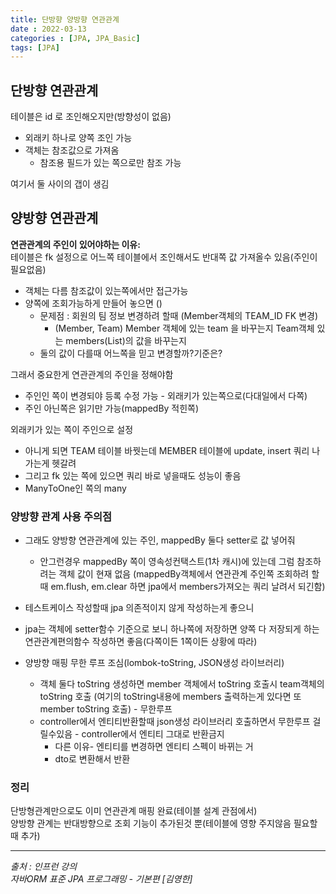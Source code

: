 ```yaml
---
title: 단방향 양방향 연관관계
date : 2022-03-13
categories : [JPA, JPA_Basic]
tags: [JPA]
---
```

## 단방향 연관관계
테이블은 id 로 조인해오지만(방향성이 없음)
* 외래키 하나로 양쪽 조인 가능
* 객체는 참조값으로 가져옴
  * 참조용 필드가 있는 쪽으로만 참조 가능

여기서 둘  사이의 갭이 생김

## 양방향 연관관계
**연관관계의 주인이 있어야하는 이유:**<br>
테이블은 fk 설정으로 어느쪽 테이블에서 조인해서도 반대쪽 값 가져올수 있음(주인이 필요없음)
* 객체는 다름 참조값이 있는쪽에서만 접근가능
* 양쪽에 조회가능하게 만들어 놓으면 ()
  * 문제점 : 회원의 팀 정보 변경하려 할때 (Member객체의 TEAM_ID FK 변경)<br>
    * (Member, Team) Member 객체에 있는 team 을 바꾸는지 Team객체 있는 members(List)의 값을 바꾸는지
  * 둘의 값이 다를때 어느쪽을 믿고 변경할까?기준은?

그래서 중요한게 연관관계의 주인을 정해야함
* 주인인 쪽이 변경되야 등록 수정 가능 - 외래키가 있는쪽으로(다대일에서 다쪽)
* 주인 아닌쪽은 읽기만 가능(mappedBy 적힌쪽)

외래키가 있는 쪽이 주인으로 설정
* 아니게 되면 TEAM 테이블 바꿧는데 MEMBER 테이블에 update, insert 쿼리 나가는게 헷갈려
* 그리고 fk 있는 쪽에 있으면 쿼리 바로 넣을때도 성능이 좋음
* ManyToOne인 쪽의 many

### 양방향 관계 사용 주의점
* 그래도 양방향 연관관계에 있는 주인, mappedBy 둘다 setter로 값 넣어줘
  * 안그런경우 mappedBy 쪽이 영속성컨택스트(1차 캐시)에 있는데 그럼 참조하려는 객체 값이 현재 없음
    (mappedBy객체에서 연관관계 주인쪽 조회하려 할때 em.flush, em.clear 하면 jpa에서 members가져오는 쿼리 날려서 되긴함)

* 테스트케이스 작성할때 jpa 의존적이지 않게 작성하는게 좋으니
* jpa는 객체에 setter함수 기준으로 보니 하나쪽에 저장하면 양쪽 다 저장되게 하는 연관관계편의함수 작성하면 좋음(다쪽이든 1쪽이든 상황에 따라)
* 양방향 매핑 무한 루프 조심(lombok-toString, JSON생성 라이브러리)
  * 객체 둘다 toString 생성하면 member 객체에서 toString 호출시 team객체의 toString 호출 (여기의 toString내용에 members 출력하는게 있다면 또 member toString 호출) - 무한루프
  * controller에서 엔티티반환할때 json생성 라이브러리 호출하면서 무한루프 걸릴수있음 - controller에서 엔티티 그대로 반환금지
    * 다른 이유- 엔티티를 변경하면 엔티티 스펙이 바뀌는 거
    * dto로 변환해서 반환

### 정리
단방형관계만으로도 이미 연관관계 매핑 완료(테이블 설계 관점에서)<br>
양방향 관계는 반대방향으로 조회 기능이 추가된것 뿐(테이블에 영향 주지않음 필요할때 추가)

*** 
_출처 : 인프런 강의 <br>_
*자바ORM 표준 JPA 프로그래밍 - 기본편 [김영한]*